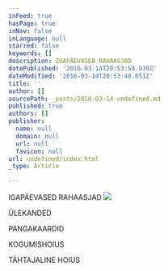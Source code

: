 ```yaml
---
inFeed: true
hasPage: true
inNav: false
inLanguage: null
starred: false
keywords: []
description: IGAPÄEVASED RAHAASJAD
datePublished: '2016-03-14T20:53:54.939Z'
dateModified: '2016-03-14T20:53:48.851Z'
title: ''
author: []
sourcePath: _posts/2016-03-14-undefined.md
published: true
authors: []
publisher:
  name: null
  domain: null
  url: null
  favicon: null
url: undefined/index.html
_type: Article

---
```

IGAPÄEVASED RAHAASJAD
![](https://s3-us-west-2.amazonaws.com/the-grid-img/p/77af4f073f844d61ee82dbe08b059e8a663cb0fa.jpg)

ÜLEKANDED

PANGAKAARDID

KOGUMISHOIUS

TÄHTAJALINE HOIUS